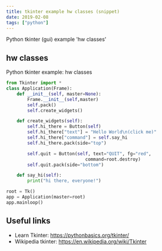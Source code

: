 ```yaml
---
title: tkinter example hw classes (snippet)
date: 2019-02-08
tags: ["python"]
---
```

Python tkinter (gui) example 'hw classes'


## hw classes

Python tkinter example: hw classes

```python
from Tkinter import *
class Application(Frame):
    def __init__(self, master=None):
        Frame.__init__(self,master)
        self.pack()
        self.create_widgets()

    def create_widgets(self):
        self.hi_there = Button(self)
        self.hi_there["text"] = "Hello World\n(click me)"
        self.hi_there["command"] = self.say_hi
        self.hi_there.pack(side="top")

        self.quit = Button(self, text="QUIT", fg="red",
                              command=root.destroy)
        self.quit.pack(side="bottom")

    def say_hi(self):
        print("hi there, everyone!")

root = Tk()
app = Application(master=root)
app.mainloop()


```

## Useful links

- Learn Tkinter: https://pythonbasics.org/tkinter/
- Wikipedia tkinter: https://en.wikipedia.org/wiki/Tkinter
